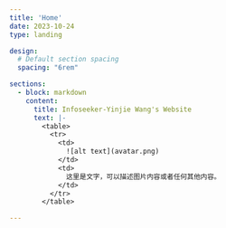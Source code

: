 ```yaml
---
title: 'Home'
date: 2023-10-24
type: landing

design:
  # Default section spacing
  spacing: "6rem"

sections:
  - block: markdown
    content:
      title: Infoseeker-Yinjie Wang's Website
      text: |-
        <table>
          <tr>
            <td>
              ![alt text](avatar.png)
            </td>
            <td>
              这里是文字，可以描述图片内容或者任何其他内容。
            </td>
          </tr>
        </table>

---
```

